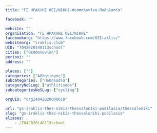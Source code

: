 ```yaml
---
title: "ΓΣ ΗΡΑΚΛΗΣ ΘΕΣ/ΝΙΚΗΣ-Θεσσαλονίκη-Ποδηλασία"

facebook: ""

website: ""
organisation: "ΓΣ ΗΡΑΚΛΗΣ ΘΕΣ/ΝΙΚΗΣ"
facebookorg: "https://www.facebook.com/GSIraklis/"
websiteorg: "iraklis.club"
UID: "7042020140113school"
cities: ["Θεσσαλονίκη"]
perioxi: ""
address: ""

places: [""]
categories: ["Αθλητισμός"]
subcategories: ["Ποδηλασία"]
categoryNoSLug: ["athlitismos"]
subcategoriesNoSLug: ["cycling"]

orgUID: "org14042020000019"

url: "gs-iraklis-thes-nikis-thessaloniki-podilasia/thessaloniki"
slug: "gs-iraklis-thes-nikis-thessaloniki-podilasia"
aliases:
    - /7042020140113school
---
```





